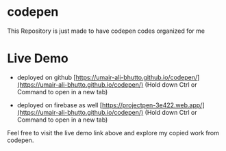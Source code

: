 # codepen
This Repository is just made to have codepen codes organized for me

# Live Demo

- deployed on github [https://umair-ali-bhutto.github.io/codepen/](https://umair-ali-bhutto.github.io/codepen/)   (Hold down Ctrl or Command to open in a new tab)


- deployed on firebase as well [https://projectpen-3e422.web.app/](https://umair-ali-bhutto.github.io/codepen/)   (Hold down Ctrl or Command to open in a new tab)


Feel free to visit the live demo link above and explore my copied work from codepen.


